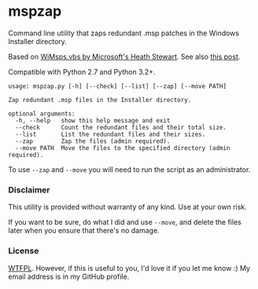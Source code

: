 # mspzap

Command line utility that zaps redundant .msp patches in the Windows Installer directory.

Based on [WiMsps.vbs by Microsoft's Heath Stewart](https://blogs.msdn.microsoft.com/heaths/2007/02/01/how-to-safely-delete-orphaned-patches/). See also [this post](https://www.raymond.cc/blog/safely-delete-unused-msi-and-mst-files-from-windows-installer-folder/).

Compatible with Python 2.7 and Python 3.2+.

```
usage: mspzap.py [-h] [--check] [--list] [--zap] [--move PATH]

Zap redundant .msp files in the Installer directory.

optional arguments:
  -h, --help   show this help message and exit
  --check      Count the redundant files and their total size.
  --list       List the redundant files and their sizes.
  --zap        Zap the files (admin required).
  --move PATH  Move the files to the specified directory (admin required).
```

To use `--zap` and `--move` you will need to run the script as an administrator.

### Disclaimer

This utility is provided without warranty of any kind. Use at your own risk.

If you want to be sure, do what I did and use `--move`, and delete the files later when you ensure that there's no damage.

### License

[WTFPL](http://www.wtfpl.net/).
However, if this is useful to you, I'd love it if you let me know :)
My email address is in my GitHub profile.
